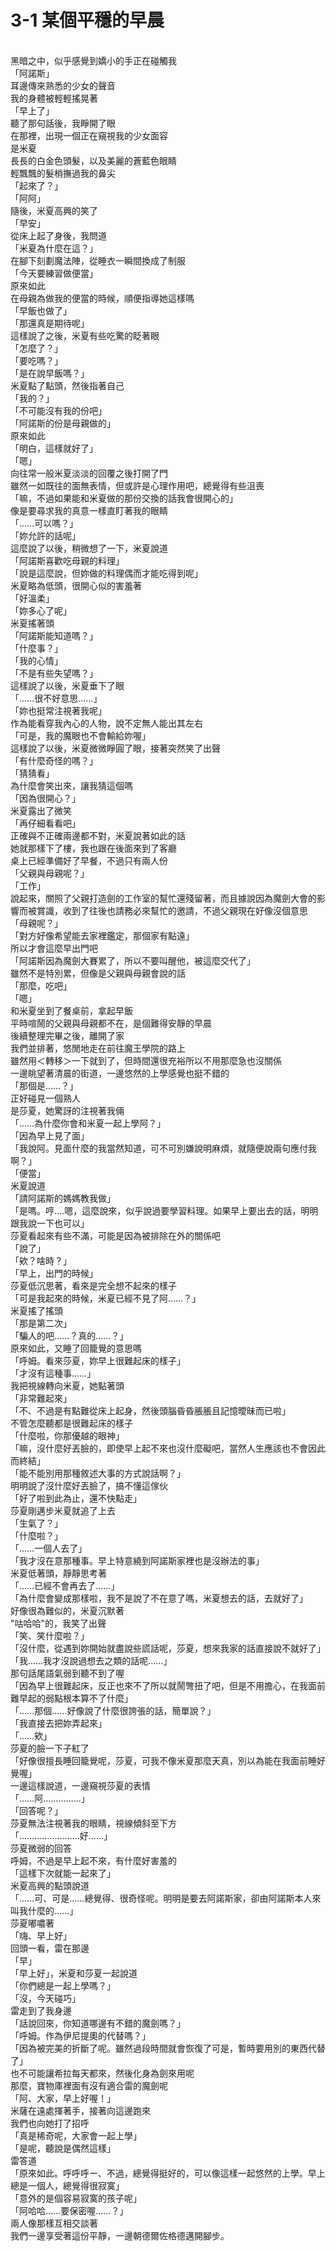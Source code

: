 # 3-1 某個平穩的早晨



<br />
黑暗之中，似乎感覺到嬌小的手正在碰觸我
<br />
「阿諾斯」
<br />
耳邊傳來熟悉的少女的聲音
<br />
我的身體被輕輕搖晃著
<br />
「早上了」
<br />
聽了那句話後，我睜開了眼
<br />
在那裡，出現一個正在窺視我的少女面容
<br />
是米夏
<br />
長長的白金色頭髮，以及美麗的蒼藍色眼睛
<br />
輕飄飄的髮梢撫過我的鼻尖
<br />
「起來了？」
<br />
「阿阿」
<br />
隨後，米夏高興的笑了
<br />
「早安」
<br />
從床上起了身後，我問道
<br />
「米夏為什麼在這？」
<br />
在腳下刻劃魔法陣，從睡衣一瞬間換成了制服
<br />
「今天要練習做便當」
<br />
原來如此
<br />
在母親為做我的便當的時候，順便指導她這樣嗎
<br />
「早飯也做了」
<br />
「那還真是期待呢」
<br />
這樣說了之後，米夏有些吃驚的眨著眼
<br />
「怎麼了？」
<br />
「要吃嗎？」
<br />
「是在說早飯嗎？」
<br />
米夏點了點頭，然後指著自己
<br />
「我的？」
<br />
「不可能沒有我的份吧」
<br />
「阿諾斯的份是母親做的」
<br />
原來如此
<br />
「明白，這樣就好了」
<br />
「嗯」
<br />
向往常一般米夏淡淡的回覆之後打開了門
<br />
雖然一如既往的面無表情，但或許是心理作用吧，總覺得有些沮喪
<br />
「嘛，不過如果能和米夏做的那份交換的話我會很開心的」
<br />
像是要尋求我的真意一樣直盯著我的眼睛
<br />
「……可以嗎？」
<br />
「妳允許的話呢」
<br />
這麼說了以後，稍微想了一下，米夏說道
<br />
「阿諾斯喜歡吃母親的料理」
<br />
「說是這麼說，但妳做的料理偶而才能吃得到呢」
<br />
米夏略為低頭，很開心似的害羞著
<br />
「好溫柔」
<br />
「妳多心了呢」
<br />
米夏搖著頭
<br />
「阿諾斯能知道嗎？」
<br />
「什麼事？」
<br />
「我的心情」
<br />
「不是有些失望嗎？」
<br />
這樣說了以後，米夏垂下了眼
<br />
「……很不好意思……」
<br />
「妳也挺常注視著我呢」
<br />
作為能看穿我內心的人物，說不定無人能出其左右
<br />
「可是，我的魔眼也不會輸給妳喔」
<br />
這樣說了以後，米夏微微睜圓了眼，接著突然笑了出聲
<br />
「有什麼奇怪的嗎？」
<br />
「猜猜看」
<br />
為什麼會笑出來，讓我猜這個嗎
<br />
「因為很開心？」
<br />
米夏露出了微笑
<br />
「再仔細看看吧」
<br />
正確與不正確兩邊都不對，米夏說著如此的話
<br />
她就那樣下了樓，我也跟在後面來到了客廳
<br />
桌上已經準備好了早餐，不過只有兩人份
<br />
「父親與母親呢？」
<br />
「工作」
<br />
說起來，關照了父親打造劍的工作室的幫忙還殘留著，而且據說因為魔劍大會的影響而被賞識，收到了往後也請務必來幫忙的邀請，不過父親現在好像沒個意思
<br />
「母親呢？」
<br />
「對方好像希望能去家裡鑑定，那個家有點遠」
<br />
所以才會這麼早出門吧
<br />
「阿諾斯因為魔劍大賽累了，所以不要叫醒他，被這麼交代了」
<br />
雖然不是特別累，但像是父親與母親會說的話
<br />
「那麼，吃吧」
<br />
「嗯」
<br />
和米夏坐到了餐桌前，拿起早飯
<br />
平時喧鬧的父親與母親都不在，是個難得安靜的早晨
<br />
後續整理完畢之後，離開了家
<br />
我們並排著，悠閒地走在前往魔王學院的路上
<br />
雖然用＜轉移＞一下就到了，但時間還很充裕所以不用那麼急也沒關係
<br />
一邊眺望著清晨的街道，一邊悠然的上學感覺也挺不錯的
<br />
「那個是……？」
<br />
正好碰見一個熟人
<br />
是莎夏，她驚訝的注視著我倆
<br />
「……為什麼你會和米夏一起上學阿？」
<br />
「因為早上見了面」
<br />
「我說阿。見面什麼的我當然知道，可不可別嫌說明麻煩，就隨便說兩句應付我啊？」
<br />
「便當」
<br />
米夏說道
<br />
「請阿諾斯的媽媽教我做」
<br />
「是嗎。哼....嗯，這麼說來，似乎說過要學習料理。如果早上要出去的話，明明跟我說一下也可以」
<br />
莎夏看起來有些不滿，可能是因為被排除在外的關係吧
<br />
「說了」
<br />
「欸？啥時？」
<br />
「早上，出門的時候」
<br />
莎夏低沉思著，看來是完全想不起來的樣子
<br />
「可是我起來的時候，米夏已經不見了阿……？」
<br />
米夏搖了搖頭
<br />
「那是第二次」
<br />
「騙人的吧……？真的……？」
<br />
原來如此，又睡了回籠覺的意思嗎
<br />
「呼姆。看來莎夏，妳早上很難起床的樣子」
<br />
「才沒有這種事……」
<br />
我把視線轉向米夏，她點著頭
<br />
「非常難起來」
<br />
「不、不過是有點難從床上起身，然後頭腦昏昏脹脹且記憶曖昧而已啦」
<br />
不管怎麼聽都是很難起床的樣子
<br />
「什麼啦，你那優越的眼神」
<br />
「嘛，沒什麼好丟臉的，即使早上起不來也沒什麼礙吧，當然人生應該也不會因此而終結」
<br />
「能不能別用那種敘述大事的方式說話啊？」
<br />
明明說了沒什麼好丟臉了，搞不懂這傢伙
<br />
「好了啦到此為止，還不快點走」
<br />
莎夏剛邁步米夏就追了上去
<br />
「生氣了？」
<br />
「什麼啦？」
<br />
「……一個人去了」
<br />
「我才沒在意那種事。早上特意繞到阿諾斯家裡也是沒辦法的事」
<br />
米夏低著頭，靜靜思考著
<br />
「……已經不會再去了……」
<br />
「為什麼會變成那樣啦，我不是說了不在意了嗎，米夏想去的話，去就好了」
<br />
好像很為難似的，米夏沉默著
<br />
"咕哈哈"的，我笑了出聲
<br />
「笑、笑什麼啦？」
<br />
「沒什麼，從遇到妳開始就盡說些謊話呢，莎夏，想來我家的話直接說不就好了」
<br />
「我……我才沒說過想去之類的話呢……」
<br />
那句話尾語氣弱到聽不到了喔
<br />
「因為早上很難起床，反正也來不了所以就鬧彆扭了吧，但是不用擔心，在我面前難早起的弱點根本算不了什麼」
<br />
「……那個……好像說了什麼很誇張的話，簡單說？」
<br />
「我直接去把妳弄起來」
<br />
「……欸」
<br />
莎夏的臉一下子紅了
<br />
「好像很擅長睡回籠覺呢，莎夏，可我不像米夏那麼天真，別以為能在我面前睡好覺喔」
<br />
一邊這樣說道，一邊窺視莎夏的表情
<br />
「……阿……………」
<br />
「回答呢？」
<br />
莎夏無法注視著我的眼睛，視線傾斜至下方
<br />
「……………………好……」
<br />
莎夏微弱的回答
<br />
呼姆，不過是早上起不來，有什麼好害羞的
<br />
「這樣下次就能一起來了」
<br />
米夏高興的點頭說道
<br />
「……可、可是……總覺得、很奇怪呢。明明是要去阿諾斯家，卻由阿諾斯本人來叫我什麼的……」
<br />
莎夏嘟噥著
<br />
「嗨、早上好」
<br />
回頭一看，雷在那邊
<br />
「早」
<br />
「早上好」，米夏和莎夏一起說道
<br />
「你們總是一起上學嗎？」
<br />
「沒，今天碰巧」
<br />
雷走到了我身邊
<br />
「話說回來，你知道哪邊有不錯的魔劍嗎？」
<br />
「呼姆。作為伊尼提奧的代替嗎？」
<br />
「因為被完美的折斷了呢。雖然過段時間就會恢復了可是，暫時要用別的東西代替了」
<br />
也不可能讓希拉每天都來，然後化身為劍來用呢
<br />
那麼，寶物庫裡面有沒有適合雷的魔劍呢
<br />
「阿、大家，早上好喔！」
<br />
米薩在遠處揮著手，接著向這邊跑來
<br />
我們也向她打了招呼
<br />
「真是稀奇呢，大家會一起上學」
<br />
「是呢，聽說是偶然這樣」
<br />
雷答道
<br />
「原來如此。呼呼呼ー、不過，總覺得挺好的，可以像這樣一起悠然的上學。早上總是一個人，總覺得很寂寞」
<br />
「意外的是個容易寂寞的孩子呢」
<br />
「阿哈哈……要保密喔……？」
<br />
兩人像那樣互相交談著
<br />
我們一邊享受著這份平靜，一邊朝德爾佐格德邁開腳步。
<br />
